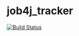 # job4j_tracker

[![Build Status](https://travis-ci.com/maD-skillz/job4j_tracker.svg?branch=master)](https://travis-ci.com/maD-skillz/job4j_tracker)